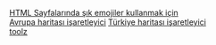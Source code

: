 <link href="style.css" rel="stylesheet">

[HTML Sayfalarında şık emojiler kullanmak için](/emoji-css)  
[Avrupa haritası işaretleyici](/euvisited)
[Türkiye haritası işaretleyici](/turkeyvisited)  
[toolz](/toolz)  
